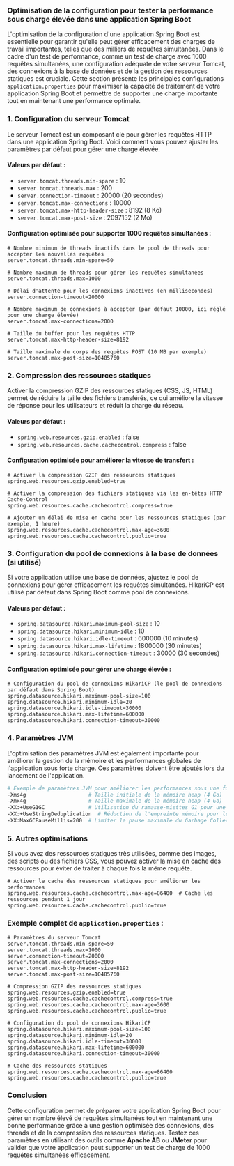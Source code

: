### **Optimisation de la configuration pour tester la performance sous charge élevée dans une application Spring Boot**

L'optimisation de la configuration d'une application Spring Boot est essentielle pour garantir qu'elle peut gérer efficacement des charges de travail importantes, telles que des milliers de requêtes simultanées. Dans le cadre d'un test de performance, comme un test de charge avec 1000 requêtes simultanées, une configuration adéquate de votre serveur Tomcat, des connexions à la base de données et de la gestion des ressources statiques est cruciale. Cette section présente les principales configurations `application.properties` pour maximiser la capacité de traitement de votre application Spring Boot et permettre de supporter une charge importante tout en maintenant une performance optimale.

### **1. Configuration du serveur Tomcat**

Le serveur Tomcat est un composant clé pour gérer les requêtes HTTP dans une application Spring Boot. Voici comment vous pouvez ajuster les paramètres par défaut pour gérer une charge élevée.

#### **Valeurs par défaut :**
- `server.tomcat.threads.min-spare` : 10
- `server.tomcat.threads.max` : 200
- `server.connection-timeout` : 20000 (20 secondes)
- `server.tomcat.max-connections` : 10000
- `server.tomcat.max-http-header-size` : 8192 (8 Ko)
- `server.tomcat.max-post-size` : 2097152 (2 Mo)

#### **Configuration optimisée pour supporter 1000 requêtes simultanées :**

```properties
# Nombre minimum de threads inactifs dans le pool de threads pour accepter les nouvelles requêtes
server.tomcat.threads.min-spare=50

# Nombre maximum de threads pour gérer les requêtes simultanées
server.tomcat.threads.max=1000

# Délai d'attente pour les connexions inactives (en millisecondes)
server.connection-timeout=20000

# Nombre maximum de connexions à accepter (par défaut 10000, ici réglé pour une charge élevée)
server.tomcat.max-connections=2000

# Taille du buffer pour les requêtes HTTP
server.tomcat.max-http-header-size=8192

# Taille maximale du corps des requêtes POST (10 MB par exemple)
server.tomcat.max-post-size=10485760
```

### **2. Compression des ressources statiques**

Activer la compression GZIP des ressources statiques (CSS, JS, HTML) permet de réduire la taille des fichiers transférés, ce qui améliore la vitesse de réponse pour les utilisateurs et réduit la charge du réseau.

#### **Valeurs par défaut :**
- `spring.web.resources.gzip.enabled` : false
- `spring.web.resources.cache.cachecontrol.compress` : false

#### **Configuration optimisée pour améliorer la vitesse de transfert :**

```properties
# Activer la compression GZIP des ressources statiques
spring.web.resources.gzip.enabled=true

# Activer la compression des fichiers statiques via les en-têtes HTTP Cache-Control
spring.web.resources.cache.cachecontrol.compress=true

# Ajouter un délai de mise en cache pour les ressources statiques (par exemple, 1 heure)
spring.web.resources.cache.cachecontrol.max-age=3600
spring.web.resources.cache.cachecontrol.public=true
```

### **3. Configuration du pool de connexions à la base de données (si utilisé)**

Si votre application utilise une base de données, ajustez le pool de connexions pour gérer efficacement les requêtes simultanées. HikariCP est utilisé par défaut dans Spring Boot comme pool de connexions.

#### **Valeurs par défaut :**
- `spring.datasource.hikari.maximum-pool-size` : 10
- `spring.datasource.hikari.minimum-idle` : 10
- `spring.datasource.hikari.idle-timeout` : 600000 (10 minutes)
- `spring.datasource.hikari.max-lifetime` : 1800000 (30 minutes)
- `spring.datasource.hikari.connection-timeout` : 30000 (30 secondes)

#### **Configuration optimisée pour gérer une charge élevée :**

```properties
# Configuration du pool de connexions HikariCP (le pool de connexions par défaut dans Spring Boot)
spring.datasource.hikari.maximum-pool-size=100
spring.datasource.hikari.minimum-idle=20
spring.datasource.hikari.idle-timeout=30000
spring.datasource.hikari.max-lifetime=600000
spring.datasource.hikari.connection-timeout=30000
```

### **4. Paramètres JVM**

L'optimisation des paramètres JVM est également importante pour améliorer la gestion de la mémoire et les performances globales de l'application sous forte charge. Ces paramètres doivent être ajoutés lors du lancement de l'application.

```bash
# Exemple de paramètres JVM pour améliorer les performances sous une forte charge
-Xms4g                    # Taille initiale de la mémoire heap (4 Go)
-Xmx4g                    # Taille maximale de la mémoire heap (4 Go)
-XX:+UseG1GC              # Utilisation du ramasse-miettes G1 pour une meilleure gestion de la mémoire
-XX:+UseStringDeduplication  # Réduction de l'empreinte mémoire pour les chaînes de caractères
-XX:MaxGCPauseMillis=200  # Limiter la pause maximale du Garbage Collector (GC) à 200 ms
```

### **5. Autres optimisations**

Si vous avez des ressources statiques très utilisées, comme des images, des scripts ou des fichiers CSS, vous pouvez activer la mise en cache des ressources pour éviter de traiter à chaque fois la même requête.

```properties
# Activer le cache des ressources statiques pour améliorer les performances
spring.web.resources.cache.cachecontrol.max-age=86400  # Cache les ressources pendant 1 jour
spring.web.resources.cache.cachecontrol.public=true
```

### **Exemple complet de `application.properties` :**

```properties
# Paramètres du serveur Tomcat
server.tomcat.threads.min-spare=50
server.tomcat.threads.max=1000
server.connection-timeout=20000
server.tomcat.max-connections=2000
server.tomcat.max-http-header-size=8192
server.tomcat.max-post-size=10485760

# Compression GZIP des ressources statiques
spring.web.resources.gzip.enabled=true
spring.web.resources.cache.cachecontrol.compress=true
spring.web.resources.cache.cachecontrol.max-age=3600
spring.web.resources.cache.cachecontrol.public=true

# Configuration du pool de connexions HikariCP
spring.datasource.hikari.maximum-pool-size=100
spring.datasource.hikari.minimum-idle=20
spring.datasource.hikari.idle-timeout=30000
spring.datasource.hikari.max-lifetime=600000
spring.datasource.hikari.connection-timeout=30000

# Cache des ressources statiques
spring.web.resources.cache.cachecontrol.max-age=86400
spring.web.resources.cache.cachecontrol.public=true
```

### **Conclusion**

Cette configuration permet de préparer votre application Spring Boot pour gérer un nombre élevé de requêtes simultanées tout en maintenant une bonne performance grâce à une gestion optimisée des connexions, des threads et de la compression des ressources statiques. Testez ces paramètres en utilisant des outils comme **Apache AB** ou **JMeter** pour valider que votre application peut supporter un test de charge de 1000 requêtes simultanées efficacement.
